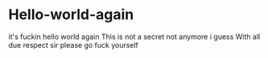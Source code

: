 # Hello-world-again
it's fuckin hello world again
This is not a secret not anymore i guess
With all due respect sir please go fuck yourself
